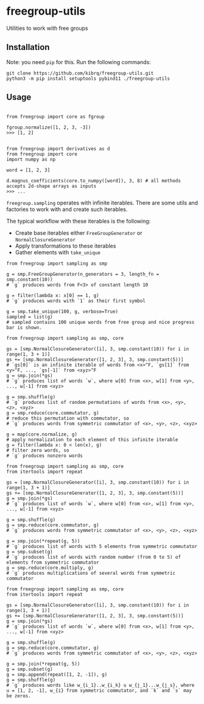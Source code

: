 # freegroup-utils
Utilities to work with free groups

## Installation

Note: you need `pip` for this. Run the following commands:
```
git clone https://github.com/kibrq/freegroup-utils.git
python3 -m pip install setuptools pybind11 ./freegroup-utils
```

## Usage

```python3

from freegroup import core as fgroup

fgroup.normalize([1, 2, 3, -3])
>>> [1, 2]
```

```python3

from freegroup import derivatives as d
from freegroup import core
import numpy as np

word = [1, 2, 3]

d.magnus_coefficients(core.to_numpy([word]), 3, 8) # all methods accepts 2d-shape arrays as inputs
>>> ...
```

`freegroup.sampling` operates with infinite iterables. There are some utils and factories to work with and create such iterables.

The typical workflow with these iterables is the following:
- Create base iterables either `FreeGroupGenerator` or `NormalClosureGenerator`
- Apply transformations to these iterables
- Gather elements with `take_unique`

```python3
from freegroup import sampling as smp

g = smp.FreeGroupGenerator(n_generators = 3, length_fn = smp.constant(10))
# `g` produces words from F<3> of constant length 10

g = filter(lambda x: x[0] == 1, g)
# `g` produces words with `1` as their first symbol

g = smp.take_unique(100, g, verbose=True)
sampled = list(g)
# sampled contains 100 unique words from free group and nice progress bar is shown.
```
 

```python3
from freegroup import sampling as smp, core

gs = [smp.NormalClosureGenerator([i], 3, smp.constant(10)) for i in range(1, 3 + 1)]
gs += [smp.NormalClosureGenerator([1, 2, 3], 3, smp.constant(5))]
# `gs[0]` is an infinite iterable of words from <x>^F, `gs[1]` from <y>^F, ..., `gs[-1]` from <xyz>^F 
g = smp.join(*gs)
# `g` produces list of words `w`, where w[0] from <x>, w[1] from <y>, ..., w[-1] from <xyz>

g = smp.shuffle(g)
# `g` produces list of random permutations of words from <x>, <y>, <z>, <xyz>
g = smp.reduce(core.commutator, g)
# reduce this permutation with commutator, so
# `g` produces words from symmetric commutator of <x>, <y>, <z>, <xyz>

g = map(core.normalize, g)
# apply normalization to each element of this infinite iterable
g = filter(lambda x: 0 < len(x), g)
# filter zero words, so
# `g` produces nonzero words
```

```python3
from freegroup import sampling as smp, core
from itertools import repeat

gs = [smp.NormalClosureGenerator([i], 3, smp.constant(10)) for i in range(1, 3 + 1)]
gs += [smp.NormalClosureGenerator([1, 2, 3], 3, smp.constant(5))]
g = smp.join(*gs)
# `g` produces list of words `w`, where w[0] from <x>, w[1] from <y>, ..., w[-1] from <xyz>

g = smp.shuffle(g)
g = smp.reduce(core.commutator, g)
# `g` produces words from symmetric commutator of <x>, <y>, <z>, <xyz>

g = smp.join(*repeat(g, 5))
# `g` produces list of words with 5 elements from symmetric commutator
g = smp.subset(g)
# `g` produces list of words with random number (from 0 to 5) of elements from symmetric commutator
g = smp.reduce(core.multiply, g)
# `g` produces multiplications of several words from symmetric commutator
```

```python3
from freegroup import sampling as smp, core
from itertools import repeat

gs = [smp.NormalClosureGenerator([i], 3, smp.constant(10)) for i in range(1, 3 + 1)]
gs += [smp.NormalClosureGenerator([1, 2, 3], 3, smp.constant(5))]
g = smp.join(*gs)
# `g` produces list of words `w`, where w[0] from <x>, w[1] from <y>, ..., w[-1] from <xyz>

g = smp.shuffle(g)
g = smp.reduce(core.commutator, g)
# `g` produces words from symmetric commutator of <x>, <y>, <z>, <xyz>

g = smp.join(*repeat(g, 5))
g = smp.subset(g)
g = smp.append(repeat([1, 2, -1]), g)
g = smp.shuffle(g)
# `g` produces words like w_{i_1}..w_{i_k} u w_{j_1}...w_{j_s}, where u = [1, 2, -1], w_{i} from symmetric commutator, and `k` and `s` may be zeros. 
```


